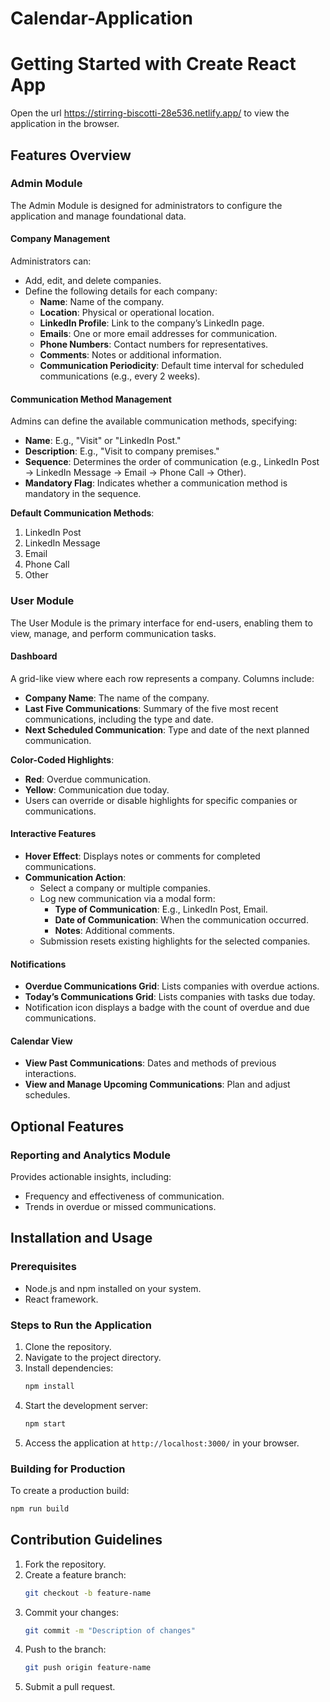 # Calendar-Application
# Getting Started with Create React App

Open the url https://stirring-biscotti-28e536.netlify.app/ to view the application in the browser.


## Features Overview

### Admin Module

The Admin Module is designed for administrators to configure the application and manage foundational data.

#### Company Management
Administrators can:
- Add, edit, and delete companies.
- Define the following details for each company:
  - **Name**: Name of the company.
  - **Location**: Physical or operational location.
  - **LinkedIn Profile**: Link to the company’s LinkedIn page.
  - **Emails**: One or more email addresses for communication.
  - **Phone Numbers**: Contact numbers for representatives.
  - **Comments**: Notes or additional information.
  - **Communication Periodicity**: Default time interval for scheduled communications (e.g., every 2 weeks).

#### Communication Method Management
Admins can define the available communication methods, specifying:
- **Name**: E.g., "Visit" or "LinkedIn Post."
- **Description**: E.g., "Visit to company premises."
- **Sequence**: Determines the order of communication (e.g., LinkedIn Post → LinkedIn Message → Email → Phone Call → Other).
- **Mandatory Flag**: Indicates whether a communication method is mandatory in the sequence.

**Default Communication Methods**:
1. LinkedIn Post
2. LinkedIn Message
3. Email
4. Phone Call
5. Other

### User Module

The User Module is the primary interface for end-users, enabling them to view, manage, and perform communication tasks.

#### Dashboard
A grid-like view where each row represents a company. Columns include:
- **Company Name**: The name of the company.
- **Last Five Communications**: Summary of the five most recent communications, including the type and date.
- **Next Scheduled Communication**: Type and date of the next planned communication.

**Color-Coded Highlights**:
- **Red**: Overdue communication.
- **Yellow**: Communication due today.
- Users can override or disable highlights for specific companies or communications.

#### Interactive Features
- **Hover Effect**: Displays notes or comments for completed communications.
- **Communication Action**:
  - Select a company or multiple companies.
  - Log new communication via a modal form:
    - **Type of Communication**: E.g., LinkedIn Post, Email.
    - **Date of Communication**: When the communication occurred.
    - **Notes**: Additional comments.
  - Submission resets existing highlights for the selected companies.

#### Notifications
- **Overdue Communications Grid**: Lists companies with overdue actions.
- **Today’s Communications Grid**: Lists companies with tasks due today.
- Notification icon displays a badge with the count of overdue and due communications.

#### Calendar View
- **View Past Communications**: Dates and methods of previous interactions.
- **View and Manage Upcoming Communications**: Plan and adjust schedules.

## Optional Features

### Reporting and Analytics Module
Provides actionable insights, including:
- Frequency and effectiveness of communication.
- Trends in overdue or missed communications.

## Installation and Usage

### Prerequisites
- Node.js and npm installed on your system.
- React framework.

### Steps to Run the Application
1. Clone the repository.
2. Navigate to the project directory.
3. Install dependencies:
   ```bash
   npm install
   ```
4. Start the development server:
   ```bash
   npm start
   ```
5. Access the application at `http://localhost:3000/` in your browser.

### Building for Production
To create a production build:
```bash
npm run build
```

## Contribution Guidelines
1. Fork the repository.
2. Create a feature branch:
   ```bash
   git checkout -b feature-name
   ```
3. Commit your changes:
   ```bash
   git commit -m "Description of changes"
   ```
4. Push to the branch:
   ```bash
   git push origin feature-name
   ```
5. Submit a pull request.



